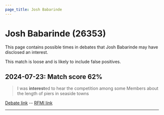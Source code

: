 ```yaml
---
page_title: Josh Babarinde
---
```


# Josh Babarinde  (26353)

This page contains possible times in debates that Josh Babarinde may have disclosed an interest.

This match is loose and is likely to include false positives. 



## 2024-07-23: Match score 62%

>I was **interest**ed to hear the competition among some Members about the length of piers in seaside towns

[Debate link](https://www.theyworkforyou.com/debates/?id=2024-07-23d.580.0)  --  [RFMI link](https://www.theyworkforyou.com/mp/26353/register)


---

